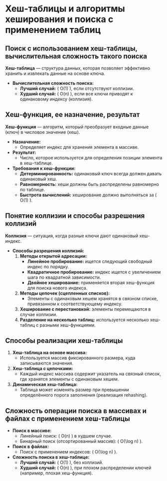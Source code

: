 # Хеш-таблицы и алгоритмы хеширования и поиска с применением таблиц

## Поиск с использованием хеш-таблицы, вычислительная сложность такого поиска

**Хеш-таблица** — структура данных, которая позволяет эффективно хранить и извлекать данные на основе ключа.

* **Вычислительная сложность поиска:**
  - **Лучший случай:** \( O(1) \), если отсутствуют коллизии.
  - **Худший случай:** \( O(n) \), если все ключи приводят к одинаковому индексу (коллизия).

## Хеш-функция, ее назначение, результат

**Хеш-функция** — алгоритм, который преобразует входные данные (ключ) в числовое значение (хеш). 

* **Назначение:** 
  - Определяет индекс для хранения элемента в массиве.
* **Результат:** 
  - Число, которое используется для определения позиции элемента в хеш-таблице.
* **Требования к хеш-функции:**
  - **Детерминированность:** одинаковый ключ всегда должен давать одинаковый хеш.
  - **Равномерность:** хеши должны быть распределены равномерно по таблице.
  - **Быстрота вычислений:** хеширование должно выполняться за \( O(1) \).

## Понятие коллизии и способы разрешения коллизий

**Коллизия** — ситуация, когда разные ключи дают одинаковый хеш-индекс. 

* **Способы разрешения коллизий:**
  1. **Методы открытой адресации:**
     - **Линейное пробирование:** ищется следующий свободный индекс по порядку.
     - **Квадратичное пробирование:** индекс ищется с увеличением шага по квадратной зависимости.
     - **Двойное хеширование:** применяется вторая хеш-функция для поиска нового индекса.
  2. **Методы цепочек (сцепленных списков):**
     - Элементы с одинаковым хешем хранятся в связном списке, привязанном к соответствующему индексу.
  3. **Хеширование с перестановкой:** элементы перемещаются в случае коллизии.
  4. **Разделение на несколько таблиц:** используется несколько хеш-таблиц с разными хеш-функциями.

## Способы реализации хеш-таблицы

1. **Хеш-таблица на основе массива:**
   - Используется массив фиксированного размера, куда записываются значения.
2. **Хеш-таблица с цепочками:**
   - Каждый индекс массива содержит указатель на связный список, где хранятся элементы с одинаковым хешем.
3. **Динамическая хеш-таблица:**
   - Таблица может изменять размер при превышении определённого порога заполнения (реализация rehashing).

## Сложность операции поиска в массивах и файлах с применением хеш-таблицы

* **Поиск в массиве:**
  - Линейный поиск: \( O(n) \) в худшем случае.
  - Бинарный поиск (отсортированный массив): \( O(\log n) \).
* **Поиск в файлах:**
  - Поиск с применением индексов: \( O(\log n) \).
* **Сложность поиска в хеш-таблице:**
  - **Лучший случай:** \( O(1) \), без коллизий.
  - **Худший случай:** \( O(n) \), при плохом распределении ключей (например, плохая хеш-функция).
